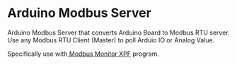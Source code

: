 # Arduino Modbus Server

Arduino Modbus Server that converts Arduino Board to Modbus RTU server. Use any Modbus RTU Client (Master) to poll Arduio IO or Analog Value. 

Specifically use with[ Modbus Monitor XPF]([url](https://www.modbusmonitor.com/)) program. 


